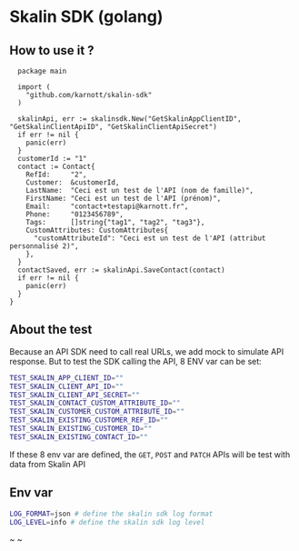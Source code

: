 # Skalin SDK (golang)

## How to use it ?

```golang
  package main

  import (
    "github.com/karnott/skalin-sdk"
  )

  skalinApi, err := skalinsdk.New("GetSkalinAppClientID", "GetSkalinClientApiID", "GetSkalinClientApiSecret")
  if err != nil {
    panic(err)
  }
  customerId := "1"
  contact := Contact{
    RefId:     "2",
    Customer:  &customerId,
    LastName:  "Ceci est un test de l'API (nom de famille)",
    FirstName: "Ceci est un test de l'API (prénom)",
    Email:     "contact+testapi@karnott.fr",
    Phone:     "0123456789",
    Tags:      []string{"tag1", "tag2", "tag3"},
    CustomAttributes: CustomAttributes{
      "customAttributeId": "Ceci est un test de l'API (attribut personnalisé 2)",
    },
  }
  contactSaved, err := skalinApi.SaveContact(contact)
  if err != nil {
    panic(err)
  }
}
```

## About the test

Because an API SDK need to call real URLs, we add mock to simulate API response.
But to test the SDK calling the API, 8 ENV var can be set:
```bash
TEST_SKALIN_APP_CLIENT_ID=""
TEST_SKALIN_CLIENT_API_ID=""
TEST_SKALIN_CLIENT_API_SECRET=""
TEST_SKALIN_CONTACT_CUSTOM_ATTRIBUTE_ID=""
TEST_SKALIN_CUSTOMER_CUSTOM_ATTRIBUTE_ID=""
TEST_SKALIN_EXISTING_CUSTOMER_REF_ID=""
TEST_SKALIN_EXISTING_CUSTOMER_ID=""
TEST_SKALIN_EXISTING_CONTACT_ID=""
```
If these 8 env var are defined, the `GET`, `POST` and `PATCH` APIs will be test with data from Skalin API


## Env var

```bash
LOG_FORMAT=json # define the skalin sdk log format
LOG_LEVEL=info # define the skalin sdk log level
```
~
~